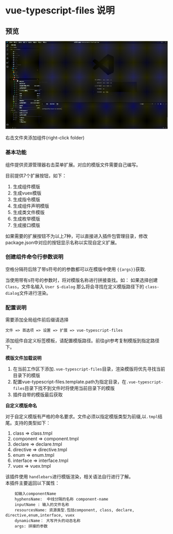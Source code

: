 # vue-typescript-files 说明

## 预览  

![image](/images/create-component.gif)  

右击文件夹添加组件(right-click folder)  

### 基本功能

组件提供资源管理器右击菜单扩展。对应的模版文件需要自己编写。  

目前提供7个扩展按钮，如下：

1. 生成组件模版
2. 生成vuex模版
3. 生成指令模版
4. 生成组件声明模版
5. 生成类文件模版
6. 生成枚举模版
7. 生成接口模版

如果需要的扩展按钮不为以上7种，可以直接进入插件包管理目录，修改package.json中对应的按钮显示名称以实现自定义扩展。

### 创建组件命令行参数说明

空格分隔符后除了带`$`符号的的参数都可以在模版中使用 `{{args}}`获取.

当使用带有`$`符号的参数时，将对模版名称进行拼接查找。如： 如果选择创建`Class`，文件名输入 `User $-dialog` 那么将会寻找在定义模版路径下的 `class-dialog`文件进行渲染。

### 配置说明

需要添加全局组件前后缀请选择  

```extends
文件 => 首选项 => 设置 => 扩展 => vue-typescript-files
```

添加组件自定义标签模板，请配置模版路径。前往git参考复制模版到指定路径下。 

**模版文件加载说明**

1. 在当前工作区下添加`.vue-typescript-files`目录，渲染模版将优先寻找当前目录下的模版
2. 配置vue-typescript-files.template.path为指定目录，在`.vue-typescript-files`目录下找不到文件时将使用当前目录下的模版
3. 插件自带的模版最后获取

**自定义模版命名**

对于自定义模版有严格的命名要求。文件必须以指定模版类型为前缀,以`.tmpl`结尾。支持的类型如下：

1. class => class.tmpl
2. component => component.tmpl
3. declare => declare.tmpl  
4. directive =>  directive.tmpl 
5. enum => enum.tmpl 
6. interface => interface.tmpl
7. vuex => vuex.tmpl

该插件使用 ```handlebars```进行模版渲染，相关语法自行进行了解。  
本插件主要返回以下属性： 

```
    如输入componentName
    hyphensName:  中线分隔的名称 component-name
    inputName : 输入的文件名称 
    resourcesName: 资源类型.包括component, class, declare, directive,enum,interface, vuex
    dynamicName： 大写开头的动态名称
    args: 拼接的参数
```
